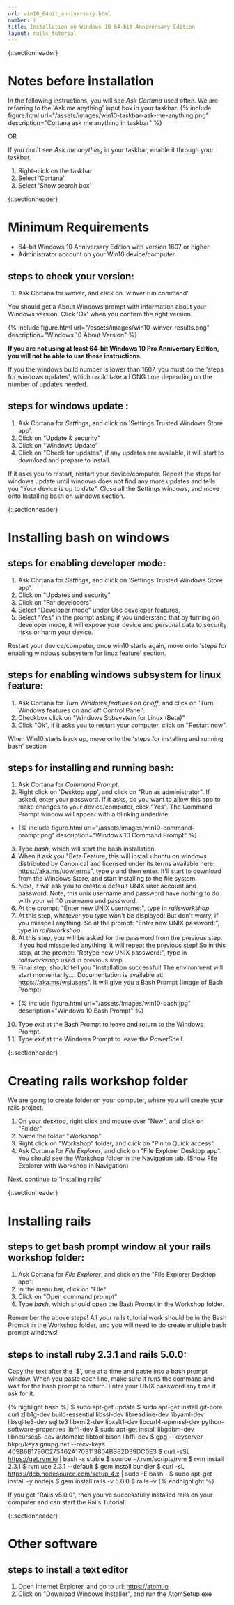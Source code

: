 ```yaml
---
url: win10_64bit_anniversary.html
number: i
title: Installation on Windows 10 64-bit Anniversary Edition
layout: rails_tutorial
---
```


{:.sectionheader}
# Notes before installation

In the following instructions, you will see *Ask Cortana* used often. We are referring to the 'Ask me anything' input box in your taskbar.
  {% include figure.html url="/assets/images/win10-taskbar-ask-me-anything.png" description="Cortana ask me anything in taskbar" %}

OR

If you don't see *Ask me anything* in your taskbar, enable it through your taskbar.

1. Right-click on the taskbar
2. Select 'Cortana'
3. Select 'Show search box'

{:.sectionheader}
# Minimum Requirements

* 64-bit Windows 10 Anniversary Edition with version 1607 or higher
* Administrator account on your Win10 device/computer

## steps to check your version:
1. Ask Cortana for *winver*, and click on 'winver run command'.

You should get a About Windows prompt with information about your Windows version.  Click 'Ok' when you confirm the right version.

  {% include figure.html url="/assets/images/win10-winver-results.png" description="Windows 10 About Version" %}

**If you are not using at least 64-bit Windows 10 Pro Anniversary Edition, you will not be able to use these instructions.**

If you the windows build number is lower than 1607, you must do the 'steps for windows updates', which could take a LONG time depending on the number of updates needed.

## steps for windows update :
1. Ask Cortana for *Settings*, and click on 'Settings Trusted Windows Store app'.
2. Click on “Update & security"
3. Click on "Windows Update”
4. Click on "Check for updates", if any updates are available, it will start to download and prepare to install.

If it asks you to restart, restart your device/computer.  Repeat the steps for windows update until windows does not find any more updates and tells you "Your device is up to date".  Close all the Settings windows, and move onto Installing bash on windows section.

{:.sectionheader}
# Installing bash on windows

## steps for enabling developer mode:
1. Ask Cortana for *Settings*, and click on 'Settings Trusted Windows Store app'.
2. Click on "Updates and security"
3. Click on "For developers"
4. Select "Developer mode" under Use developer features,
5. Select "Yes" in the prompt asking if you understand that by turning on developer mode, it will expose your device and personal data to security risks or harm your device.

Restart your device/computer, once win10 starts again, move onto 'steps for enabling windows subsystem for linux feature' section.

## steps for enabling windows subsystem for linux feature:
1. Ask Cortana for *Turn Windows features on or off*, and click on 'Turn Windows features on and off Control Panel'.
2. Checkbox click on "Windows Subsystem for Linux (Beta)"
3. Click "Ok", if it asks you to restart your computer, click on "Restart now".

When Win10 starts back up, move onto the 'steps for installing and running bash' section

## steps for installing and running bash:
1. Ask Cortana for *Command Prompt*.
2. Right click on 'Desktop app', and click on "Run as administrator". If asked, enter your password.  If it asks, do you want to allow this app to make changes to your device/computer, click "Yes". The Command Prompt window will appear with a blinking underline:
  - {% include figure.html url="/assets/images/win10-command-prompt.png" description="Windows 10 Command Prompt" %}
3. Type *bash*, which will start the bash installation.
4. When it ask you "Beta Feature, this will install ubuntu on windows distributed by Canonical and licensed under its terms available here: https://aka.ms/uowterms", type *y* and then enter.  It'll start to download from the Windows Store, and start installing to the file system.
5. Next, it will ask you to create a default UNIX user account and password.  Note, this unix username and password have nothing to do with your win10 username and password.
6. At the prompt: "Enter new UNIX username:", type in *railsworkshop*
7. At this step, whatever you type won't be displayed!  But don't worry, if you misspell anything.  So at the prompt: "Enter new UNIX password:", type in *railsworkshop*
8. At this step, you will be asked for the password from the previous step. If you had misspelled anything, it will repeat the previous step! So in this step, at the prompt: "Retype new UNIX password:", type in *railsworkshop* used in previous step.
9. Final step, should tell you "Installation successful! The environment will start momentarily.... Documentation is available at: https://aka.ms/wslusers".  It will give you a Bash Prompt (Image of Bash Prompt)
  - {% include figure.html url="/assets/images/win10-bash.jpg" description="Windows 10 Bash Prompt" %}
10. Type *exit* at the Bash Prompt to leave and return to the Windows Prompt.
11. Type *exit* at the Windows Prompt to leave the PowerShell.


{:.sectionheader}
# Creating rails workshop folder

We are going to create folder on your computer, where you will create your rails project.

1. On your desktop, right click and mouse over "New", and click on "Folder"
2. Name the folder "Workshop"
3. Right click on "Workshop" folder, and click on "Pin to Quick access"
4. Ask Cortana for *File Explorer*, and click on "File Explorer Desktop app".  You should see the Workshop folder in the Navigation tab. (Show File Explorer with Workshop in Navigation)

Next, continue to 'Installing rails'


{:.sectionheader}
# Installing rails

## steps to get bash prompt window at your rails workshop folder:
1. Ask Cortana for *File Explorer*, and click on the "File Explorer Desktop app".
2. In the menu bar, click on "File"
3. Click on "Open command prompt"
4. Type *bash*, which should open the Bash Prompt in the Workshop folder.

Remember the above steps! All your rails tutorial work should be in the Bash Prompt in the Workshop folder, and you will need to do create multiple bash prompt windows!

## steps to install ruby 2.3.1 and rails 5.0.0:

Copy the text after the '$', one at a time and paste into a bash prompt window. When you paste each line, make sure it runs the command and wait for the bash prompt to return.  Enter your UNIX password any time it ask for it.

{% highlight bash %}
$ sudo apt-get update
$ sudo apt-get install git-core curl zlib1g-dev build-essential libssl-dev libreadline-dev libyaml-dev libsqlite3-dev sqlite3 libxml2-dev libxslt1-dev libcurl4-openssl-dev python-software-properties libffi-dev
$ sudo apt-get install libgdbm-dev libncurses5-dev automake libtool bison libffi-dev
$ gpg --keyserver hkp://keys.gnupg.net --recv-keys 409B6B1796C275462A1703113804BB82D39DC0E3
$ curl -sSL https://get.rvm.io | bash -s stable
$ source ~/.rvm/scripts/rvm
$ rvm install 2.3.1
$ rvm use 2.3.1 --default
$ gem install bundler
$ curl -sL https://deb.nodesource.com/setup_4.x | sudo -E bash -
$ sudo apt-get install -y nodejs
$ gem install rails -v 5.0.0
$ rails -v
{% endhighlight %}

If you get "Rails v5.0.0", then you've successfully installed rails on your computer and can start the Rails Tutorial!

{:.sectionheader}
# Other software

## steps to install a text editor
1. Open Internet Explorer, and go to url: https://atom.io
2. Click on "Download Windows Installer", and run the AtomSetup.exe

